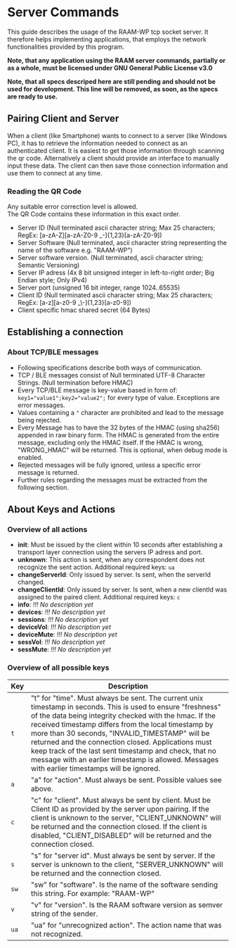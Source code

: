# Server Commands
This guide describes the usage of the RAAM-WP tcp socket server.
It therefore helps implementing applications, that employs the network
functionalities provided by this program.

**Note, that any application using the RAAM server commands, partially or as a whole, must be licensed under GNU General Public License v3.0**

**Note, that all specs descriped here are still pending and should not be used for development. This line will be removed, as soon, as the specs are ready to use.**

## Pairing Client and Server
When a client (like Smartphone) wants to connect to a server (like Windows PC),
it has to retrieve the information needed to connect as an authenticated client.
It is easiest to get those information through scanning the qr code. Alternatively
a client should provide an interface to manually input these data.
The client can then save those connection information and use them to connect at any time.

### Reading the QR Code
Any suitable error correction level is allowed.  
The QR Code contains these information in this exact order.  
* Server ID (Null terminated ascii character string; Max 25 characters; RegEx: [a-zA-Z][a-zA-Z0-9 _\-]{1,23}[a-zA-Z0-9])
* Server Software (Null terminated, ascii character string representing the name of the software e.g. "RAAM-WP")
* Server software version. (Null terminated, ascii character string; Semantic Versioning)
* Server IP adress (4x 8 bit unsigned integer in left-to-right order; Big Endian style; Only IPv4)
* Server port (unsigned 16 bit integer, range 1024..65535)
* Client ID (Null terminated ascii character string; Max 25 characters; RegEx: [a-z][a-z0-9 _\\-]{1,23}[a-z0-9])
* Client specific hmac shared secret (64 Bytes)


## Establishing a connection
### About TCP/BLE messages
* Following specifications describe both ways of communication.
* TCP / BLE messages consist of Null terminated UTF-8 Character Strings. (Null termination before HMAC)
* Every TCP/BLE message is key-value based in form of: `key1="value1";key2="value2";` for every type of value. Exceptions are error messages.
* Values containing a `"` character are prohibited and lead to the message being rejected.
* Every Message has to have the 32 bytes of the HMAC (using sha256) appended in raw binary form. The HMAC is generated from the entire message, excluding only the HMAC itself. If the HMAC is wrong, "WRONG_HMAC" will be returned. This is optional, when debug mode is enabled.
* Rejected messages will be fully ignored, unless a specific error message is returned.
* Further rules regarding the messages must be extracted from the following section.


## About Keys and Actions
### Overview of all actions
* **init**: Must be issued by the client within 10 seconds after establishing a transport layer connection using the servers IP adress and port.
* **unknown**: This action is sent, when any correspondent does not recognize the sent action. Additional required keys: `ua`
* **changeServerId**: Only issued by server. Is sent, when the serverId changed.
* **changeClientId**: Only issued by server. Is sent, when a new clientId was assigned to the paired client. Additional required keys: `c`
* **info**: *!!! No description yet*
* **devices**: *!!! No description yet*
* **sessions**: *!!! No description yet*
* **deviceVol**: *!!! No description yet*
* **deviceMute**: *!!! No description yet*
* **sessVol**: *!!! No description yet*
* **sessMute**: *!!! No description yet*

### Overview of all possible keys
Key | Description
--- | -----------
`t` | "t" for "time". Must always be sent. The current unix timestamp in seconds. This is used to ensure "freshness" of the data being integrity checked with the hmac. If the received timestamp differs from the local timestamp by more than 30 seconds, "INVALID_TIMESTAMP" will be returned and the connection closed. Applications must keep track of the last sent timestamp and check, that no message with an earlier timestamp is allowed. Messages with earlier timestamps will be ignored.
`a` | "a" for "action". Must always be sent. Possible values see above.
`c` | "c" for "client". Must always be sent by client. Must be Client ID as provided by the server upon pairing. If the client is unknown to the server, "CLIENT_UNKNOWN" will be returned and the connection closed. If the client is disabled, "CLIENT_DISABLED" will be returned and the connection closed.
`s` | "s" for "server id". Must always be sent by server. If the server is unknown to the client, "SERVER_UNKNOWN" will be returned and the connection closed.
`sw` | "sw" for "software". Is the name of the software sending this string. For example: "RAAM-WP"
`v` | "v" for "version". Is the RAAM software version as semver string of the sender.
`ua` | "ua" for "unrecognized action". The action name that was not recognized.
